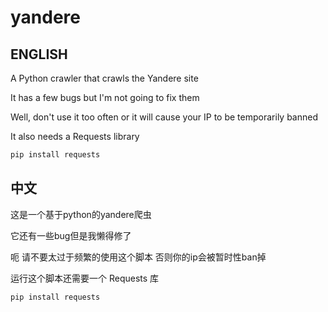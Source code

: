 # yandere

## ENGLISH

A Python crawler that crawls the Yandere site

It has a few bugs but I'm not going to fix them

Well, don't use it too often or it will cause your IP to be temporarily banned

It also needs a Requests library

```python
pip install requests
```

## 中文

这是一个基于python的yandere爬虫

它还有一些bug但是我懒得修了

呃 请不要太过于频繁的使用这个脚本 否则你的ip会被暂时性ban掉

运行这个脚本还需要一个 Requests 库

```python
pip install requests
```
